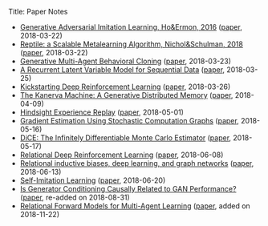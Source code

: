 Title: Paper Notes

* [Generative Adversarial Imitation Learning, Ho&Ermon, 2016](/files/paper_notes/Generative_Adversarial_Imitation_Learning__Ho_Ermon__2017.pdf) ([paper](https://arxiv.org/abs/1606.03476), 2018-03-22)
* [Reptile: a Scalable Metalearning Algorithm, Nichol&Schulman, 2018](/files/paper_notes/Reptile___a_Scalable_Metalearning_Algorithm__Alex_Nichol_and_John_Schulman__2018.pdf) ([paper](https://arxiv.org/abs/1803.02999), 2018-03-22)
* [Generative Multi-Agent Behavioral Cloning](/files/paper_notes/Generative_Multi_Agent_Behavioral_Cloning__Zhan_et_al___2018.pdf) ([paper](https://arxiv.org/abs/1803.07612), 2018-03-23)
* [A Recurrent Latent Variable Model for Sequential Data](/files/paper_notes/A_Recurrent_Latent_Variable_Model_for_Sequential_Data__Chung_et_al___2016.pdf) ([paper](https://arxiv.org/abs/1506.02216), 2018-03-25)
* [Kickstarting Deep Reinforcement Learning](/files/paper_notes/Kickstarting_Deep_Reinforcement_Learning_Simon_Schmitt__Jonathan_J__Hudson__Augustin_Zidek_et_al___2018.pdf) ([paper](https://arxiv.org/abs/1803.03835), 2018-03-26)
* [The Kanerva Machine: A Generative Distributed Memory](/files/paper_notes/kanerva.pdf) ([paper](https://arxiv.org/abs/1804.01756), 2018-04-09)
* [Hindsight Experience Replay](/files/paper_notes/her.pdf) ([paper](https://arxiv.org/abs/1707.01495), 2018-05-01)
* [Gradient Estimation Using Stochastic Computation Graphs](/files/paper_notes/scg.pdf) ([paper](https://arxiv.org/abs/1506.05254), 2018-05-16)
* [DiCE: The Infinitely Differentiable Monte Carlo Estimator](/files/paper_notes/dice.pdf) ([paper](https://arxiv.org/abs/1802.05098), 2018-05-17)
* [Relational Deep Reinforcement Learning](/files/paper_notes/rdrl.pdf) ([paper](https://arxiv.org/abs/1806.01830), 2018-06-08)
* [Relational inductive biases, deep learning, and graph networks](/files/paper_notes/gn.pdf) ([paper](https://arxiv.org/abs/1806.01261), 2018-06-13)
* [Self-Imitation Learning](/files/paper_notes/sil.pdf) ([paper](https://arxiv.org/abs/1806.05635), 2018-06-20)
* [Is Generator Conditioning Causally Related to GAN Performance?](/files/paper_notes/gen_cond.pdf) ([paper](https://arxiv.org/abs/1802.08768), re-added on 2018-08-31)
* [Relational Forward Models for Multi-Agent Learning](/files/paper_notes/rfm.pdf) ([paper](https://arxiv.org/abs/1809.11044), added on 2018-11-22)

